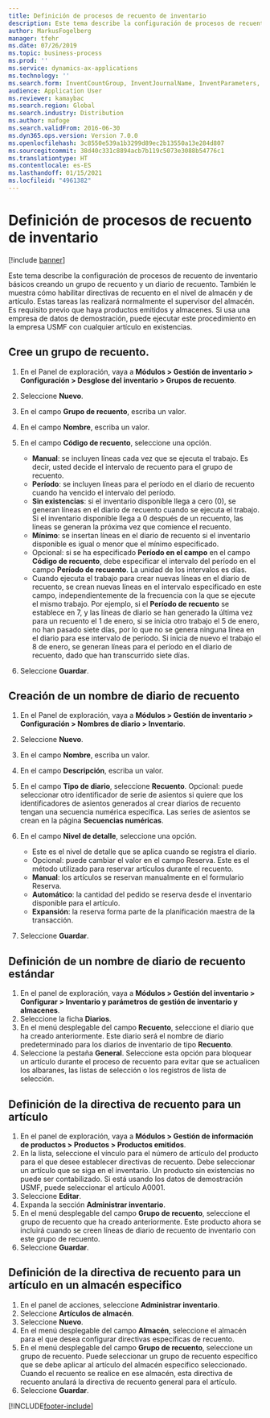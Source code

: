 ```yaml
---
title: Definición de procesos de recuento de inventario
description: Este tema describe la configuración de procesos de recuento de inventario básicos creando un grupo de recuento y un diario de recuento.
author: MarkusFogelberg
manager: tfehr
ms.date: 07/26/2019
ms.topic: business-process
ms.prod: ''
ms.service: dynamics-ax-applications
ms.technology: ''
ms.search.form: InventCountGroup, InventJournalName, InventParameters, EcoResProductDetailsExtended, InventItemLocation, InventLocationIdLookup
audience: Application User
ms.reviewer: kamaybac
ms.search.region: Global
ms.search.industry: Distribution
ms.author: mafoge
ms.search.validFrom: 2016-06-30
ms.dyn365.ops.version: Version 7.0.0
ms.openlocfilehash: 3c8550e539a1b3299d89ec2b13550a13e284d807
ms.sourcegitcommit: 38d40c331c8894acb7b119c5073e3088b54776c1
ms.translationtype: HT
ms.contentlocale: es-ES
ms.lasthandoff: 01/15/2021
ms.locfileid: "4961382"
---
```

# <a name="define-inventory-counting-processes"></a>Definición de procesos de recuento de inventario

[!include [banner](../../includes/banner.md)]

Este tema describe la configuración de procesos de recuento de inventario básicos creando un grupo de recuento y un diario de recuento. También le muestra cómo habilitar directivas de recuento en el nivel de almacén y de artículo. Estas tareas las realizará normalmente el supervisor del almacén. Es requisito previo que haya productos emitidos y almacenes. Si usa una empresa de datos de demostración, puede ejecutar este procedimiento en la empresa USMF con cualquier artículo en existencias.


## <a name="create-a-counting-group"></a>Cree un grupo de recuento.
1. En el Panel de exploración, vaya a **Módulos > Gestión de inventario > Configuración > Desglose del inventario > Grupos de recuento**.
2. Seleccione **Nuevo**.
3. En el campo **Grupo de recuento**, escriba un valor.
4. En el campo **Nombre**, escriba un valor.
5. En el campo **Código de recuento**, seleccione una opción.

    - **Manual**: se incluyen líneas cada vez que se ejecuta el trabajo. Es decir, usted decide el intervalo de recuento para el grupo de recuento.  
    - **Período**: se incluyen líneas para el período en el diario de recuento cuando ha vencido el intervalo del período.  
    - **Sin existencias**: si el inventario disponible llega a cero (0), se generan líneas en el diario de recuento cuando se ejecuta el trabajo. Si el inventario disponible llega a 0 después de un recuento, las líneas se generan la próxima vez que comience el recuento.  
    - **Mínimo**: se insertan líneas en el diario de recuento si el inventario disponible es igual o menor que el mínimo especificado.  
    - Opcional: si se ha especificado **Período en el campo** en el campo **Código de recuento**, debe especificar el intervalo del período en el campo **Período de recuento**. La unidad de los intervalos es días.  
    - Cuando ejecuta el trabajo para crear nuevas líneas en el diario de recuento, se crean nuevas líneas en el intervalo especificado en este campo, independientemente de la frecuencia con la que se ejecute el mismo trabajo. Por ejemplo, si el **Período de recuento** se establece en 7, y las líneas de diario se han generado la última vez para un recuento el 1 de enero, si se inicia otro trabajo el 5 de enero, no han pasado siete días, por lo que no se genera ninguna línea en el diario para ese intervalo de período. Si inicia de nuevo el trabajo el 8 de enero, se generan líneas para el período en el diario de recuento, dado que han transcurrido siete días.  

6. Seleccione **Guardar**.

## <a name="create-a-counting-journal-name"></a>Creación de un nombre de diario de recuento
1. En el Panel de exploración, vaya a **Módulos > Gestión de inventario > Configuración > Nombres de diario > Inventario**.
2. Seleccione **Nuevo**.
3. En el campo **Nombre**, escriba un valor.
4. En el campo **Descripción**, escriba un valor.
5. En el campo **Tipo de diario**, seleccione **Recuento**. Opcional: puede seleccionar otro identificador de serie de asientos si quiere que los identificadores de asientos generados al crear diarios de recuento tengan una secuencia numérica específica. Las series de asientos se crean en la página **Secuencias numéricas**.  
6. En el campo **Nivel de detalle**, seleccione una opción.  

    - Este es el nivel de detalle que se aplica cuando se registra el diario.  
    - Opcional: puede cambiar el valor en el campo Reserva. Este es el método utilizado para reservar artículos durante el recuento.   
    - **Manual**: los artículos se reservan manualmente en el formulario Reserva.  
    - **Automático**: la cantidad del pedido se reserva desde el inventario disponible para el artículo.   
    - **Expansión**: la reserva forma parte de la planificación maestra de la transacción.  

7. Seleccione **Guardar**.

## <a name="set-standard-counting-journal-name"></a>Definición de un nombre de diario de recuento estándar
1. En el panel de exploración, vaya a **Módulos > Gestión del inventario > Configurar > Inventario y parámetros de gestión de inventario y almacenes**.
2. Seleccione la ficha **Diarios**.
3. En el menú desplegable del campo **Recuento**, seleccione el diario que ha creado anteriormente. Este diario será el nombre de diario predeterminado para los diarios de inventario de tipo **Recuento**.  
4. Seleccione la pestaña **General**. Seleccione esta opción para bloquear un artículo durante el proceso de recuento para evitar que se actualicen los albaranes, las listas de selección o los registros de lista de selección.  

## <a name="set-the-counting-policy-for-an-item"></a>Definición de la directiva de recuento para un artículo
1. En el panel de exploración, vaya a **Módulos > Gestión de información de productos > Productos > Productos emitidos**.
2. En la lista, seleccione el vínculo para el número de artículo del producto para el que desee establecer directivas de recuento. Debe seleccionar un artículo que se siga en el inventario. Un producto sin existencias no puede ser contabilizado. Si está usando los datos de demostración USMF, puede seleccionar el artículo A0001.  
3. Seleccione **Editar**.
4. Expanda la sección **Administrar inventario**.
5. En el menú desplegable del campo **Grupo de recuento**, seleccione el grupo de recuento que ha creado anteriormente. Este producto ahora se incluirá cuando se creen líneas de diario de recuento de inventario con este grupo de recuento.  
6. Seleccione **Guardar**.

## <a name="set-the-counting-policy-for-an-item-in-a-specific-warehouse"></a>Definición de la directiva de recuento para un artículo en un almacén especifico
1. En el panel de acciones, seleccione **Administrar inventario**.
2. Seleccione **Artículos de almacén**.
3. Seleccione **Nuevo**.
4. En el menú desplegable del campo **Almacén**, seleccione el almacén para el que desea configurar directivas específicas de recuento.
5. En el menú desplegable del campo **Grupo de recuento**, seleccione un grupo de recuento. Puede seleccionar un grupo de recuento específico que se debe aplicar al artículo del almacén específico seleccionado. Cuando el recuento se realice en ese almacén, esta directiva de recuento anulará la directiva de recuento general para el artículo.  
6. Seleccione **Guardar**.



[!INCLUDE[footer-include](../../../includes/footer-banner.md)]